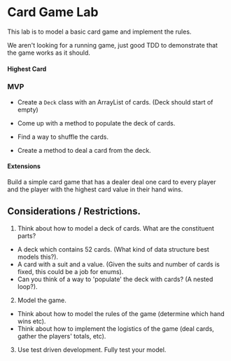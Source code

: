 # Card Game Lab

This lab is to model a basic card game and implement the rules.

We aren't looking for a running game, just good TDD to demonstrate that the game works as it should.

####  Highest Card

### MVP

* Create a `Deck` class with an ArrayList of cards. (Deck should start of empty)

* Come up with a method to populate the deck of cards.

* Find a way to shuffle the cards.

* Create a method to deal a card from the deck.

#### Extensions

Build a simple card game that has a dealer deal one card to every player and the player with the highest card value in their hand wins.


## Considerations / Restrictions.

1. Think about how to model a deck of cards. What are the constituent parts?
 - A deck which contains 52 cards. (What kind of data structure best models this?).
 - A card with a suit and a value. (Given the suits and number of cards is fixed, this could be a job for enums).
 - Can you think of a way to 'populate' the deck with cards? (A nested loop?).

2. Model the game.
 - Think about how to model the rules of the game (determine which hand wins etc).
 - Think about how to implement the logistics of the game (deal cards, gather the players' totals, etc).

3. Use test driven development. Fully test your model.
